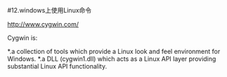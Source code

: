#12.windows上使用Linux命令

  http://www.cygwin.com/ 
  
  Cygwin is:

  *.a collection of tools which provide a Linux look and feel environment for Windows.
  *.a DLL (cygwin1.dll) which acts as a Linux API layer providing substantial Linux API functionality.
